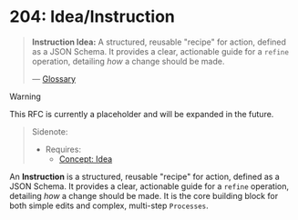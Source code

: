 # 204: Idea/Instruction

> **Instruction Idea:** A structured, reusable "recipe" for action, defined as a JSON Schema. It provides a clear, actionable guide for a `refine` operation, detailing _how_ a change should be made.
>
> — [Glossary](./000_glossary.md)

> [!WARNING]
> This RFC is currently a placeholder and will be expanded in the future.

> Sidenote:
>
> - Requires:
>   - [Concept: Idea](./001_concept_idea.md)

An **Instruction** is a structured, reusable "recipe" for action, defined as a JSON Schema. It provides a clear, actionable guide for a `refine` operation, detailing _how_ a change should be made. It is the core building block for both simple edits and complex, multi-step `Processes`.
